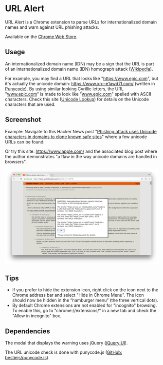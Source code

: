 # URL Alert

URL Alert is a Chrome extension to parse URLs for internationalized domain names and warn against URL phishing attacks.

Available on the [Chrome Web Store](https://chrome.google.com/webstore/detail/url-alert/pflncfgmhaeckfmdgogffkbjkkogjgkh).


## Usage

An internationalized domain name (IDN) may be a sign that the URL is part of an internationalized domain name (IDN) homograph attack ([Wikipedia](https://en.wikipedia.org/wiki/IDN_homograph_attack)).

For example, you may find a URL that looks like "https://www.еріс.com", but it's actually the unicode domain: https://www.xn--e1awd7f.com/ (written in [Punycode](https://en.wikipedia.org/wiki/Punycode)). 
By using similar looking Cyrillic letters, the URL "www.еріс.com" is made to look like "www.epic.com" spelled with ASCII characters.
Check this site ([Unicode Lookup](https://unicodelookup.com/#www.еріс.com/1)) for details on the Unicode characters that are used.


## Screenshot

Example: Navigate to this Hacker News post "[Phishing attack uses Unicode characters in domains to clone known safe sites](https://news.ycombinator.com/item?id=14119713)" where a few unicode URLs can be found.

Or try this site: https://www.аррӏе.com/ and the associated blog post where the author demonstrates "a flaw in the way unicode domains are handled in browsers".

![](/images/screenshot-url-alert.png?raw=true)


## Tips

- If you prefer to hide the extension icon, right click on the icon next to the Chrome address bar and select "Hide in Chrome Menu". The icon should now be hidden in the "hamburger menu" (the three vertical dots).
- By default Chrome extensions are not enabled for "incognito" browsing. To enable this, go to "chrome://extensions/" in a new tab and check the "Allow in incognito" box.

## Dependencies

The modal that displays the warning uses jQuery ([jQuery UI](https://jqueryui.com)).

The URL unicode check is done with punycode.js ([GitHub: bestiejs/punycode.js](https://github.com/bestiejs/punycode.js/)).




